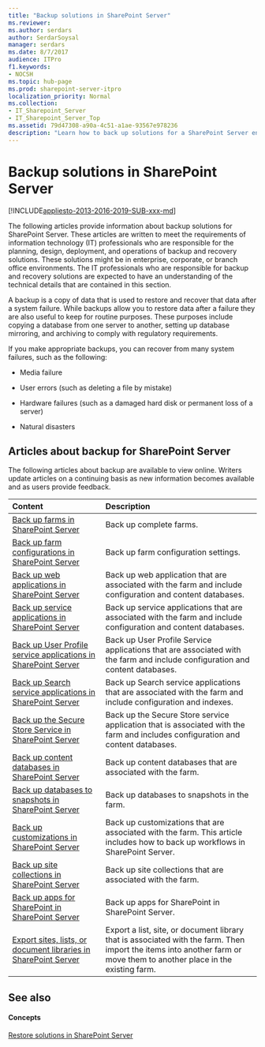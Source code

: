 ```yaml
---
title: "Backup solutions in SharePoint Server"
ms.reviewer: 
ms.author: serdars
author: SerdarSoysal
manager: serdars
ms.date: 8/7/2017
audience: ITPro
f1.keywords:
- NOCSH
ms.topic: hub-page
ms.prod: sharepoint-server-itpro
localization_priority: Normal
ms.collection:
- IT_Sharepoint_Server
- IT_Sharepoint_Server_Top
ms.assetid: 79d47308-a90a-4c51-a1ae-93567e978236
description: "Learn how to back up solutions for a SharePoint Server environment."
---
```


# Backup solutions in SharePoint Server

[!INCLUDE[appliesto-2013-2016-2019-SUB-xxx-md](../includes/appliesto-2013-2016-2019-SUB-xxx-md.md)]
  
The following articles provide information about backup solutions for SharePoint Server. These articles are written to meet the requirements of information technology (IT) professionals who are responsible for the planning, design, deployment, and operations of backup and recovery solutions. These solutions might be in enterprise, corporate, or branch office environments. The IT professionals who are responsible for backup and recovery solutions are expected to have an understanding of the technical details that are contained in this section.
  
A backup is a copy of data that is used to restore and recover that data after a system failure. While backups allow you to restore data after a failure they are also useful to keep for routine purposes. These purposes include copying a database from one server to another, setting up database mirroring, and archiving to comply with regulatory requirements.
  
If you make appropriate backups, you can recover from many system failures, such as the following:
  
- Media failure
    
- User errors (such as deleting a file by mistake)
    
- Hardware failures (such as a damaged hard disk or permanent loss of a server)
    
- Natural disasters
    
## Articles about backup for SharePoint Server

The following articles about backup are available to view online. Writers update articles on a continuing basis as new information becomes available and as users provide feedback.
  
|**Content**|**Description**|
|:-----|:-----|
|[Back up farms in SharePoint Server](back-up-a-farm.md) <br/> |Back up complete farms.  <br/> |
|[Back up farm configurations in SharePoint Server](back-up-a-farm-configuration.md) <br/> |Back up farm configuration settings.  <br/> |
|[Back up web applications in SharePoint Server](back-up-a-web-application.md) <br/> |Back up web application that are associated with the farm and include configuration and content databases.  <br/> |
|[Back up service applications in SharePoint Server](back-up-a-service-application.md) <br/> |Back up service applications that are associated with the farm and include configuration and content databases.  <br/> |
|[Back up User Profile service applications in SharePoint Server](back-up-a-user-profile-service-application.md) <br/> |Back up User Profile Service applications that are associated with the farm and include configuration and content databases.  <br/> |
|[Back up Search service applications in SharePoint Server](back-up-a-search-service-application.md) <br/> |Back up Search service applications that are associated with the farm and include configuration and indexes.  <br/> |
|[Back up the Secure Store Service in SharePoint Server](back-up-the-secure-store-service.md) <br/> |Back up the Secure Store service application that is associated with the farm and includes configuration and content databases.  <br/> |
|[Back up content databases in SharePoint Server](back-up-a-content-database.md) <br/> |Back up content databases that are associated with the farm.  <br/> |
|[Back up databases to snapshots in SharePoint Server](back-up-databases-to-snapshots.md) <br/> |Back up databases to snapshots in the farm.  <br/> |
|[Back up customizations in SharePoint Server](back-up-customizations.md) <br/> |Back up customizations that are associated with the farm. This article includes how to back up workflows in SharePoint Server.  <br/> |
|[Back up site collections in SharePoint Server](back-up-site-collections.md) <br/> |Back up site collections that are associated with the farm.  <br/> |
|[Back up apps for SharePoint in SharePoint Server](back-up-apps-for-sharepoint.md) <br/> |Back up apps for SharePoint in SharePoint Server.  <br/> |
|[Export sites, lists, or document libraries in SharePoint Server](export-a-site-list-or-document-library.md) <br/> |Export a list, site, or document library that is associated with the farm. Then import the items into another farm or move them to another place in the existing farm.  <br/> |
   
## See also

#### Concepts

[Restore solutions in SharePoint Server](restore.md)

